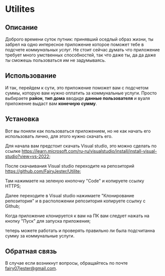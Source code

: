 # Utilites

## Описание
Доброго времени суток путник: принявший оседлый образ жизни, ты забрел на одно интересное приложение которое поможет тебе в подсчете *коммунальных услуг*.
Не стоит сейчас думать что приложение требует много умственных способностей, так что даже ты, да да даже *ты* сможешь пользоваться им не задумываясь.

## Использование
И так, перейдем к сути, это приложение поможет вам с подсчетом суммы, которую вам нужно оплатить за коммунальные услуги. 
Просто выбираете **район**, **тип дома** вводиде **данные пользователя** и вуаля приложение выдаст вам **конечную сумму**.

## Установка
Вот вы поняли как пользоваться приложением, но не как начать его использовать лично, для этого нужно скачать его.

Для начала вам предстоит скачать Visual studio, это можно сделать по ссылке https://learn.microsoft.com/ru-ru/visualstudio/install/install-visual-studio?view=vs-2022;

После скачаивания Visual studio переходите на репозиторий https://github.com/FairyJester/Utilite; 

Там нажимаете на зеленую кнопочку "Code" и копируете ссылку HTTPS;

Далее переходите в Visual studio нажимаете "Клонирование репозитория" и в расположении репозитория копируете ссылку с Github;

Когда приложение клонируется к вам на ПК вам следует нажать на кнопку "Пуск" для запуска приложения;

теперь можете работать и проверять правильно ли была подсчитанна сумму за коммунальные услуги.

## Обратная связь
В случае если возникнут вопросы, обращайтесь по почте fairy07jester@gmail.com.
